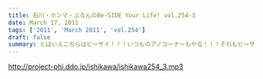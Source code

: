 ```yaml
---
title: 石川・ホンマ・ぶるんのBe-SIDE Your Life! vol.254-3
date: March 17, 2011
tags: ['2011', 'March 2011', 'vol.254']
draft: false
summary: とはいえこちらはビーサイ！！！いつものアノコーナーもやる！！！それもビーサイ！！！メール読まれる「ヨロコビ」を語った石川・ぶるん両氏。メール待ってますよ。NAMAE
---
```


http://project-phi.ddo.jp/ishikawa/ishikawa254_3.mp3